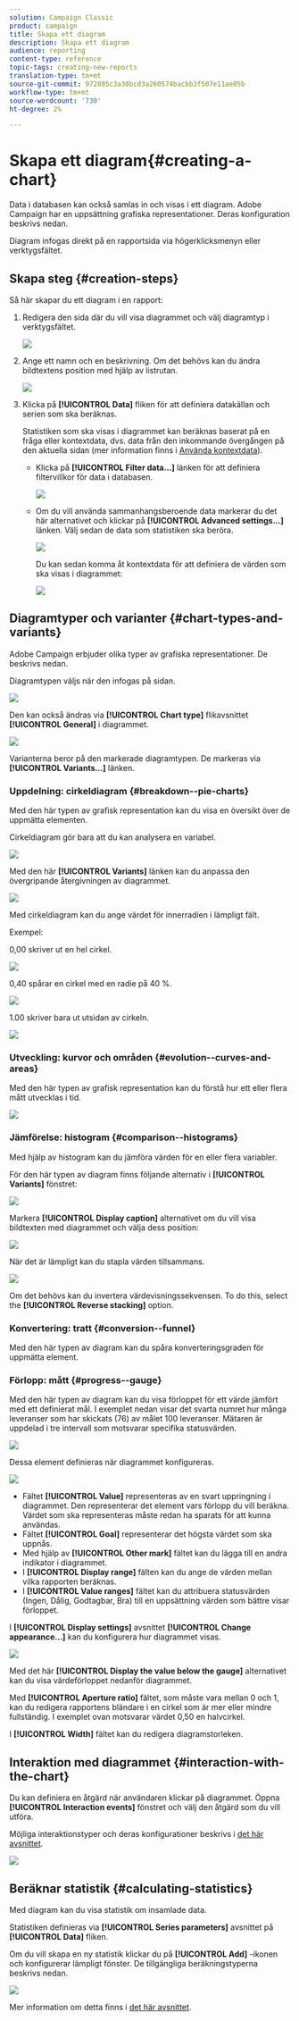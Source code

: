 ```yaml
---
solution: Campaign Classic
product: campaign
title: Skapa ett diagram
description: Skapa ett diagram
audience: reporting
content-type: reference
topic-tags: creating-new-reports
translation-type: tm+mt
source-git-commit: 972885c3a38bcd3a260574bacbb3f507e11ae05b
workflow-type: tm+mt
source-wordcount: '730'
ht-degree: 2%

---
```



# Skapa ett diagram{#creating-a-chart}

Data i databasen kan också samlas in och visas i ett diagram. Adobe Campaign har en uppsättning grafiska representationer. Deras konfiguration beskrivs nedan.

Diagram infogas direkt på en rapportsida via högerklicksmenyn eller verktygsfältet.

## Skapa steg {#creation-steps}

Så här skapar du ett diagram i en rapport:

1. Redigera den sida där du vill visa diagrammet och välj diagramtyp i verktygsfältet.

   ![](assets/s_advuser_report_page_activity_04.png)

1. Ange ett namn och en beskrivning. Om det behövs kan du ändra bildtextens position med hjälp av listrutan.

   ![](assets/s_ncs_advuser_report_wizard_018.png)

1. Klicka på **[!UICONTROL Data]** fliken för att definiera datakällan och serien som ska beräknas.

   Statistiken som ska visas i diagrammet kan beräknas baserat på en fråga eller kontextdata, dvs. data från den inkommande övergången på den aktuella sidan (mer information finns i [Använda kontextdata](../../reporting/using/using-the-context.md#using-context-data)).

   * Klicka på **[!UICONTROL Filter data...]** länken för att definiera filtervillkor för data i databasen.

      ![](assets/reporting_graph_add_filter.png)

   * Om du vill använda sammanhangsberoende data markerar du det här alternativet och klickar på **[!UICONTROL Advanced settings...]** länken. Välj sedan de data som statistiken ska beröra.

      ![](assets/reporting_graph_from_context.png)

      Du kan sedan komma åt kontextdata för att definiera de värden som ska visas i diagrammet:

      ![](assets/reporting_graph_select-from_context.png)

## Diagramtyper och varianter {#chart-types-and-variants}

Adobe Campaign erbjuder olika typer av grafiska representationer. De beskrivs nedan.

Diagramtypen väljs när den infogas på sidan.

![](assets/s_advuser_report_page_activity_04.png)

Den kan också ändras via **[!UICONTROL Chart type]** flikavsnittet **[!UICONTROL General]** i diagrammet.

![](assets/reporting_change_graph_type.png)

Varianterna beror på den markerade diagramtypen. De markeras via **[!UICONTROL Variants...]** länken.

### Uppdelning: cirkeldiagram {#breakdown--pie-charts}

Med den här typen av grafisk representation kan du visa en översikt över de uppmätta elementen.

Cirkeldiagram gör bara att du kan analysera en variabel.

![](assets/reporting_graph_type_sector_1.png)

Med den här **[!UICONTROL Variants]** länken kan du anpassa den övergripande återgivningen av diagrammet.

![](assets/reporting_graph_type_sector_2.png)

Med cirkeldiagram kan du ange värdet för innerradien i lämpligt fält.

Exempel:

0,00 skriver ut en hel cirkel.

![](assets/s_ncs_advuser_report_sector_exple1.png)

0,40 spårar en cirkel med en radie på 40 %.

![](assets/s_ncs_advuser_report_sector_exple2.png)

1.00 skriver bara ut utsidan av cirkeln.

![](assets/s_ncs_advuser_report_sector_exple3.png)

### Utveckling: kurvor och områden {#evolution--curves-and-areas}

Med den här typen av grafisk representation kan du förstå hur ett eller flera mått utvecklas i tid.

![](assets/reporting_graph_type_curve.png)

### Jämförelse: histogram {#comparison--histograms}

Med hjälp av histogram kan du jämföra värden för en eller flera variabler.

För den här typen av diagram finns följande alternativ i **[!UICONTROL Variants]** fönstret:

![](assets/reporting_select_graph_var.png)

Markera **[!UICONTROL Display caption]** alternativet om du vill visa bildtexten med diagrammet och välja dess position:

![](assets/reporting_select_graph_legend.png)

När det är lämpligt kan du stapla värden tillsammans.

![](assets/reporting_graph_type_histo.png)

Om det behövs kan du invertera värdevisningssekvensen. To do this, select the **[!UICONTROL Reverse stacking]** option.

### Konvertering: tratt {#conversion--funnel}

Med den här typen av diagram kan du spåra konverteringsgraden för uppmätta element.

### Förlopp: mått {#progress--gauge}

Med den här typen av diagram kan du visa förloppet för ett värde jämfört med ett definierat mål. I exemplet nedan visar det svarta numret hur många leveranser som har skickats (76) av målet 100 leveranser. Mätaren är uppdelad i tre intervall som motsvarar specifika statusvärden.

![](assets/reporting_graph_type_gauge.png)

Dessa element definieras när diagrammet konfigureras.

![](assets/reporting_graph_type_gauge1.png)

* Fältet **[!UICONTROL Value]** representeras av en svart uppringning i diagrammet. Den representerar det element vars förlopp du vill beräkna. Värdet som ska representeras måste redan ha sparats för att kunna användas.
* Fältet **[!UICONTROL Goal]** representerar det högsta värdet som ska uppnås.
* Med hjälp av **[!UICONTROL Other mark]** fältet kan du lägga till en andra indikator i diagrammet.
* I **[!UICONTROL Display range]** fälten kan du ange de värden mellan vilka rapporten beräknas.
* I **[!UICONTROL Value ranges]** fältet kan du attribuera statusvärden (Ingen, Dålig, Godtagbar, Bra) till en uppsättning värden som bättre visar förloppet.

I **[!UICONTROL Display settings]** avsnittet **[!UICONTROL Change appearance...]** kan du konfigurera hur diagrammet visas.

![](assets/reporting_graph_type_gauge2.png)

Med det här **[!UICONTROL Display the value below the gauge]** alternativet kan du visa värdeförloppet nedanför diagrammet.

Med **[!UICONTROL Aperture ratio]** fältet, som måste vara mellan 0 och 1, kan du redigera rapportens bländare i en cirkel som är mer eller mindre fullständig. I exemplet ovan motsvarar värdet 0,50 en halvcirkel.

I **[!UICONTROL Width]** fältet kan du redigera diagramstorleken.

## Interaktion med diagrammet {#interaction-with-the-chart}

Du kan definiera en åtgärd när användaren klickar på diagrammet. Öppna **[!UICONTROL Interaction events]** fönstret och välj den åtgärd som du vill utföra.

Möjliga interaktionstyper och deras konfigurationer beskrivs i [det här avsnittet](../../web/using/static-elements-in-a-web-form.md#inserting-html-content).

![](assets/s_ncs_advuser_report_wizard_017.png)

## Beräknar statistik {#calculating-statistics}

Med diagram kan du visa statistik om insamlade data.

Statistiken definieras via **[!UICONTROL Series parameters]** avsnittet på **[!UICONTROL Data]** fliken.

Om du vill skapa en ny statistik klickar du på **[!UICONTROL Add]** -ikonen och konfigurerar lämpligt fönster. De tillgängliga beräkningstyperna beskrivs nedan.

![](assets/reporting_add_statistics.png)

Mer information om detta finns i [det här avsnittet](../../reporting/using/using-the-descriptive-analysis-wizard.md#statistics-calculation).
